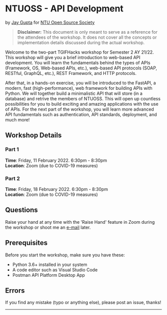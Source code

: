 # NTUOSS - API Development

by [Jay Gupta](https://github.com/guptajay) for [NTU Open Source Society](https://ntuoss.com/home)

> **Disclaimer:** This document is only meant to serve as a reference for the attendees of the workshop. It does not cover all the concepts or implementation details discussed during the actual workshop.

Welcome to the two-part TGIFHacks workshop for Semester 2 AY 21/22. This workshop will give you a brief introduction to web-based API development. You will learn the fundamentals behind the types of APIs (Framework, OS, Web-based APIs, etc.), web-based API protocols (SOAP, RESTful, GraphQL, etc.), REST Framework, and HTTP protocols. 

After that, in a hands-on exercise, you will be introduced to the FastAPI, a modern, fast (high-performance), web framework for building APIs with Python. We will together build a minimalistic API that will store (in a database) and retrive the members of NTUOSS. This will open up countless possibilities for you to build exciting and amazing applications with the use of APIs. For the next part of the workshop, you will learn more advanced API fundamentals such as authentication, API standards, deployment, and much more!

## Workshop Details
### Part 1
**Time**: Friday, 11 February 2022. 6:30pm - 8:30pm  
**Location**: Zoom (due to COVID-19 measures)  

### Part 2
**Time**: Friday, 18 February 2022. 6:30pm - 8:30pm  
**Location**: Zoom (due to COVID-19 measures)  

## Questions

Raise your hand at any time with the 'Raise Hand' feature in Zoom during the workshop or shoot me an [e-mail](mailto:jay002@e.ntu.edu.sg) later.

## Prerequisites
Before you start the workshop, make sure you have these:
* Python 3.6+ installed in your system
* A code editor such as Visual Studio Code
* Postman API Platform Desktop App

## Errors

If you find any mistake (typo or anything else), please post an issue, thanks!

***
